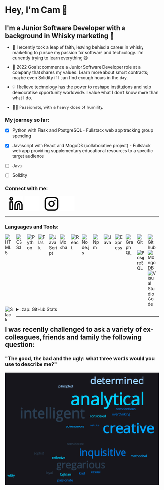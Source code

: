 # Hey, I'm Cam 👋 


## I'm a Junior Software Developer with a background in Whisky marketing 🥃

- 🌱 I recently took a leap of faith, leaving behind a career in whisky marketing to pursue my passion for software and technology. I’m currently trying to learn everything 😅

- 🥅 2022 Goals: commence a Junior Software Developer role at a company that shares my values. Learn more about smart contracts; maybe even Solidity if I can find enough hours in the day.

- 💡 I believe technology has the power to reshape institutions and help democratise opportunity worldwide. I value what I don't know more than what I do.

- 🙋‍♂️ Passionate, with a heavy dose of humility.

### My journey so far:

- [x] Python with Flask and PostgreSQL - Fullstack web app tracking group spending
- [x] Javascript with React and MogoDB (collaborative project) - Fullstack web app providing supplementary educational resources to a specific target audience
- [ ] Java
- [ ] Solidity




### Connect with me:

&nbsp;&nbsp;
[![website](./img/linkedin-light.svg)](https://linkedin.com/in/johnstoncameron#gh-light-mode-only)
[![website](./img/linkedin-dark.svg)](https://linkedin.com/in/johnstoncameron#gh-dark-mode-only)
&nbsp;&nbsp;
[![website](./img/instagram-light.svg)](https://instagram.com/whisky_cam#gh-light-mode-only)
[![website](./img/instagram-dark.svg)](https://instagram.com/whisky_cam#gh-dark-mode-only)

---

### Languages and Tools:

<img align="left" alt="HTML5" width="26px" src="https://cdn.jsdelivr.net/gh/devicons/devicon/icons/html5/html5-original.svg" style="padding-right:10px;" />
<img align="left" alt="CSS3" width="26px" src="https://cdn.jsdelivr.net/gh/devicons/devicon/icons/css3/css3-original.svg" style="padding-right:10px;" />
<img align="left" alt="Python" width="26px" src="https://cdn.jsdelivr.net/gh/devicons/devicon/icons/python/python-original.svg" style="padding-right:10px;" />
<img align="left" alt="Flask" width="26px" src="https://cdn.jsdelivr.net/gh/devicons/devicon/icons/flask/flask-original.svg" style="padding-right:10px;" />
<img align="left" alt="JavaScript" width="26px" src="https://cdn.jsdelivr.net/gh/devicons/devicon/icons/javascript/javascript-original.svg" style="padding-right:10px;" />
<img align="left" alt="Mocha" width="26px" src="https://cdn.jsdelivr.net/gh/devicons/devicon/icons/mocha/mocha-plain.svg" style="padding-right:10px;" />
<img align="left" alt="React" width="26px" src="https://cdn.jsdelivr.net/gh/devicons/devicon/icons/react/react-original.svg" style="padding-right:10px;" />
<img align="left" alt="Node.js" width="26px" src="https://cdn.jsdelivr.net/gh/devicons/devicon/icons/nodejs/nodejs-original.svg" style="padding-right:10px;" />
<img align="left" alt="Npm" width="26px" src="https://cdn.jsdelivr.net/gh/devicons/devicon/icons/npm/npm-original-wordmark.svg" style="padding-right:10px;" />
<img align="left" alt="Java" width="26px" src="https://cdn.jsdelivr.net/gh/devicons/devicon/icons/java/java-original.svg" style="padding-right:10px;" />
<img align="left" alt="Express" width="26px" src="https://cdn.jsdelivr.net/gh/devicons/devicon/icons/express/express-original.svg" style="padding-right:10px;" />
<img align="left" alt="GraphQL" width="26px" src="https://cdn.jsdelivr.net/gh/devicons/devicon/icons/graphql/graphql-plain.svg" style="padding-right:10px;" />
<img align="left" alt="Git" width="26px" src="https://cdn.jsdelivr.net/gh/devicons/devicon/icons/git/git-original.svg" style="padding-right:10px;" />
<img align="left" alt="Github" width="26px" src="https://cdn.jsdelivr.net/gh/devicons/devicon/icons/github/github-original.svg" style="padding-right:10px;" />
<img align="left" alt="PosgreSQL" width="26px" src="https://cdn.jsdelivr.net/gh/devicons/devicon/icons/postgresql/postgresql-original.svg" style="padding-right:10px;" />
<img align="left" alt="MongoDB" width="26px" src="https://cdn.jsdelivr.net/gh/devicons/devicon/icons/mongodb/mongodb-original.svg" style="padding-right:10px;" />
<img align="left" alt="Visual Studio Code" width="26px" src="https://cdn.jsdelivr.net/gh/devicons/devicon/icons/vscode/vscode-original.svg" style="padding-right:10px;" />
<img align="left" alt="Slack" width="26px" src="https://cdn.jsdelivr.net/gh/devicons/devicon/icons/slack/slack-original.svg" style="padding-right:10px;" />





<br />
<br />



---

<details>
  <summary>:zap: GitHub Stats</summary>

  <img align="left" alt="Cam's GitHub Stats" src="https://github-readme-stats.vercel.app/api?username=johnstoncam&show_icons=true&hide_border=false&title_color=ff652f&icon_color=FFE400&bg_color=09131B&text_color=ffffff&border_color=0c1a25" />

</details>

---

## I was recently challenged to ask a variety of ex-colleagues, friends and family the following question:

### "The good, the bad and the ugly: what three words would you use to describe me?"

![wordcloud](./img/wordcloud.png)

[instagram]: https://instagram.com/whisky_cam
[linkedin]: https://linkedin.com/in/johnstoncameron
